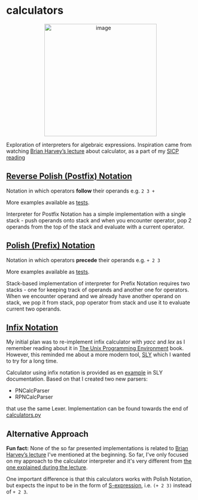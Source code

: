 # calculators

<p align="center">
<img width="300" alt="image" src="https://user-images.githubusercontent.com/39266310/182230990-6ce4cb70-0764-464c-8172-ca4354028ce6.png">
</p>

Exploration of interpreters for algebraic expressions. 
Inspiration came from watching [Brian Harvey’s lecture](https://archive.org/details/ucberkeley_webcast_nzMPF59Ackg) about calculator, 
as a part of my [SICP reading](https://github.com/msztylko/SICP)

## [Reverse Polish (Postfix) Notation](https://en.wikipedia.org/wiki/Reverse_Polish_notation)

Notation in which operators **follow** their operands e.g. `2 3 +`

More examples available as [tests](./test_calculators.py).

Interpreter for Postfix Notation has a simple implementation with a single stack
\- push operands onto stack and when you encounter operator, 
pop 2 operands from the top of the stack and evaluate with a current operator.

## [Polish (Prefix) Notation](https://en.wikipedia.org/wiki/Polish_notation)

Notation in which operators **precede** their operands e.g. `+ 2 3`

More examples available as [tests](./test_calculators.py).

Stack-based implementation of interpreter for Prefix Notation requires two stacks 
\- one for keeping track of operands and another one for operators. 
When we encounter operand and we already have another operand on stack, 
we pop it from stack, pop operator from stack and use it to evaluate current two operands.

## [Infix Notation](https://en.wikipedia.org/wiki/Infix_notation)

My initial plan was to re-implement infix calculator with *yacc* and *lex* 
as I remember reading about it in [The Unix Programming Environment](https://en.wikipedia.org/wiki/The_Unix_Programming_Environment) book. 
However, this reminded me about a more modern tool, 
[SLY](https://github.com/dabeaz/sly) which I wanted to try for a long time.

Calculator using infix notation is provided as en [example](https://github.com/dabeaz/sly#an-example) in SLY documentation. Based on that I created two new parsers:
 - PNCalcParser  
 - RPNCalcParser  

that use the same Lexer. Implementation can be found towards the end of [calculators.py](./calculators.py)

## Alternative Approach

**Fun fact:** None of the so far presented implementations is related to 
[Brian Harvey’s lecture](https://archive.org/details/ucberkeley_webcast_nzMPF59Ackg) 
I've mentioned at the beginning. 
So far, I've only focused on my approach to the calculator interpreter and 
it's very different from [the one explained during the lecture](./calculator.scm).  

One important difference is that this calculators works with Polish Notation, but expects the input to be in the form of [S-expression](https://en.wikipedia.org/wiki/S-expression), i.e.
`(+ 2 3)` instead of `+ 2 3`.

